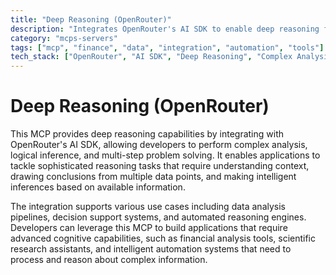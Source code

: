 ```yaml
---
title: "Deep Reasoning (OpenRouter)"
description: "Integrates OpenRouter's AI SDK to enable deep reasoning for complex analysis and inference tasks."
category: "mcps-servers"
tags: ["mcp", "finance", "data", "integration", "automation", "tools"]
tech_stack: ["OpenRouter", "AI SDK", "Deep Reasoning", "Complex Analysis", "Inference Systems"]
---
```


# Deep Reasoning (OpenRouter)

This MCP provides deep reasoning capabilities by integrating with OpenRouter's AI SDK, allowing developers to perform complex analysis, logical inference, and multi-step problem solving. It enables applications to tackle sophisticated reasoning tasks that require understanding context, drawing conclusions from multiple data points, and making intelligent inferences based on available information.

The integration supports various use cases including data analysis pipelines, decision support systems, and automated reasoning engines. Developers can leverage this MCP to build applications that require advanced cognitive capabilities, such as financial analysis tools, scientific research assistants, and intelligent automation systems that need to process and reason about complex information.
